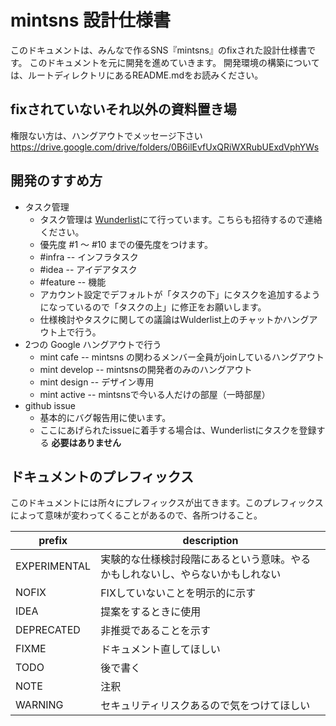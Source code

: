# mintsns 設計仕様書

このドキュメントは、みんなで作るSNS『mintsns』のfixされた設計仕様書です。
このドキュメントを元に開発を進めていきます。
開発環境の構築については、ルートディレクトリにあるREADME.mdをお読みください。

## fixされていないそれ以外の資料置き場

権限ない方は、ハングアウトでメッセージ下さい
https://drive.google.com/drive/folders/0B6ilEvfUxQRiWXRubUExdVphYWs

## 開発のすすめ方

* タスク管理
  * タスク管理は [Wunderlist](https://www.wunderlist.com/webapp#/lists/inbox)にて行っています。こちらも招待するので連絡ください。
  * 優先度 #1 〜 #10 までの優先度をつけます。
  * \#infra   -- インフラタスク
  * \#idea    -- アイデアタスク
  * \#feature -- 機能
  * アカウント設定でデフォルトが「タスクの下」にタスクを追加するようになっているので「タスクの上」に修正をお願いします。
  * 仕様検討やタスクに関しての議論はWulderlist上のチャットかハングアウト上で行う。
* 2つの Google ハングアウトで行う
    * mint cafe -- mintsns の関わるメンバー全員がjoinしているハングアウト
    * mint develop -- mintsnsの開発者のみのハングアウト
    * mint design -- デザイン専用
    * mint active -- mintsnsで今いる人だけの部屋（一時部屋）
* github issue
    * 基本的にバグ報告用に使います。
    * ここにあげられたissueに着手する場合は、Wunderlistにタスクを登録する **必要はありません**


## ドキュメントのプレフィックス
このドキュメントには所々にプレフィックスが出てきます。このプレフィックスによって意味が変わってくることがあるので、各所つけること。

 prefix      | description      
-------------|---------------------------------------------------------------
EXPERIMENTAL | 実験的な仕様検討段階にあるという意味。やるかもしれないし、やらないかもしれない
NOFIX        | FIXしていないことを明示的に示す
IDEA         | 提案をするときに使用
DEPRECATED   | 非推奨であることを示す
FIXME        | ドキュメント直してほしい
TODO         | 後で書く
NOTE         | 注釈
WARNING      | セキュリティリスクあるので気をつけてほしい
